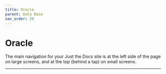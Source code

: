 ```yaml
---
title: Oracle
parent: Data Base
nav_order: 20
---
```


# Oracle

The main navigation for your Just the Docs site is at the left side of the page on large screens, and at the top (behind a tap) on small screens.


----
